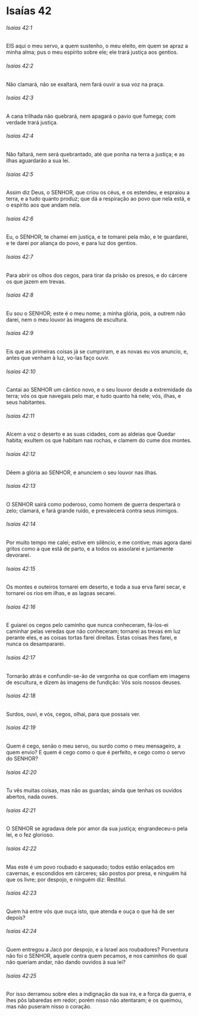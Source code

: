 # Isaías 42

###### Isaías 42:1

EIS aqui o meu servo, a quem sustenho, o meu eleito, em quem se apraz a minha alma; pus o meu espírito sobre ele; ele trará justiça aos gentios.

###### Isaías 42:2

Não clamará, não se exaltará, nem fará ouvir a sua voz na praça.

###### Isaías 42:3

A cana trilhada não quebrará, nem apagará o pavio que fumega; com verdade trará justiça.

###### Isaías 42:4

Não faltará, nem será quebrantado, até que ponha na terra a justiça; e as ilhas aguardarão a sua lei.

###### Isaías 42:5

Assim diz Deus, o SENHOR, que criou os céus, e os estendeu, e espraiou a terra, e a tudo quanto produz; que dá a respiração ao povo que nela está, e o espírito aos que andam nela.

###### Isaías 42:6

Eu, o SENHOR, te chamei em justiça, e te tomarei pela mão, e te guardarei, e te darei por aliança do povo, e para luz dos gentios.

###### Isaías 42:7

Para abrir os olhos dos cegos, para tirar da prisão os presos, e do cárcere os que jazem em trevas.

###### Isaías 42:8

Eu sou o SENHOR; este é o meu nome; a minha glória, pois, a outrem não darei, nem o meu louvor às imagens de escultura.

###### Isaías 42:9

Eis que as primeiras coisas já se cumpriram, e as novas eu vos anuncio, e, antes que venham à luz, vo-las faço ouvir.

###### Isaías 42:10

Cantai ao SENHOR um cântico novo, e o seu louvor desde a extremidade da terra; vós os que navegais pelo mar, e tudo quanto há nele; vós, ilhas, e seus habitantes.

###### Isaías 42:11

Alcem a voz o deserto e as suas cidades, com as aldeias que Quedar habita; exultem os que habitam nas rochas, e clamem do cume dos montes.

###### Isaías 42:12

Dêem a glória ao SENHOR, e anunciem o seu louvor nas ilhas.

###### Isaías 42:13

O SENHOR sairá como poderoso, como homem de guerra despertará o zelo; clamará, e fará grande ruído, e prevalecerá contra seus inimigos.

###### Isaías 42:14

Por muito tempo me calei; estive em silêncio, e me contive; mas agora darei gritos como a que está de parto, e a todos os assolarei e juntamente devorarei.

###### Isaías 42:15

Os montes e outeiros tornarei em deserto, e toda a sua erva farei secar, e tornarei os rios em ilhas, e as lagoas secarei.

###### Isaías 42:16

E guiarei os cegos pelo caminho que nunca conheceram, fá-los-ei caminhar pelas veredas que não conheceram; tornarei as trevas em luz perante eles, e as coisas tortas farei direitas. Estas coisas lhes farei, e nunca os desampararei.

###### Isaías 42:17

Tornarão atrás e confundir-se-ão de vergonha os que confiam em imagens de escultura, e dizem às imagens de fundição: Vós sois nossos deuses.

###### Isaías 42:18

Surdos, ouvi, e vós, cegos, olhai, para que possais ver.

###### Isaías 42:19

Quem é cego, senão o meu servo, ou surdo como o meu mensageiro, a quem envio? E quem é cego como o que é perfeito, e cego como o servo do SENHOR?

###### Isaías 42:20

Tu vês muitas coisas, mas não as guardas; ainda que tenhas os ouvidos abertos, nada ouves.

###### Isaías 42:21

O SENHOR se agradava dele por amor da sua justiça; engrandeceu-o pela lei, e o fez glorioso.

###### Isaías 42:22

Mas este é um povo roubado e saqueado; todos estão enlaçados em cavernas, e escondidos em cárceres; são postos por presa, e ninguém há que os livre; por despojo, e ninguém diz: Restitui.

###### Isaías 42:23

Quem há entre vós que ouça isto, que atenda e ouça o que há de ser depois?

###### Isaías 42:24

Quem entregou a Jacó por despojo, e a Israel aos roubadores? Porventura não foi o SENHOR, aquele contra quem pecamos, e nos caminhos do qual não queriam andar, não dando ouvidos à sua lei?

###### Isaías 42:25

Por isso derramou sobre eles a indignação da sua ira, e a força da guerra, e lhes pôs labaredas em redor; porém nisso não atentaram; e os queimou, mas não puseram nisso o coração.

